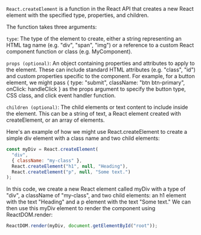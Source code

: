 `React.createElement` is a function in the React API that creates a new React element with the specified type, properties, and children.

The function takes three arguments:

`type`: The type of the element to create, either a string representing an HTML tag name (e.g. "div", "span", "img") or a reference to a custom React component function or class (e.g. MyComponent).

`props (optional)`: An object containing properties and attributes to apply to the element. These can include standard HTML attributes (e.g. "class", "id") and custom properties specific to the component. For example, for a button element, we might pass { type: "submit", className: "btn btn-primary", onClick: handleClick } as the props argument to specify the button type, CSS class, and click event handler function.

`children (optional)`: The child elements or text content to include inside the element. This can be a string of text, a React element created with createElement, or an array of elements.

Here's an example of how we might use React.createElement to create a simple div element with a class name and two child elements:

```js
const myDiv = React.createElement(
  "div",
  { className: "my-class" },
  React.createElement("h1", null, "Heading"),
  React.createElement("p", null, "Some text.")
);
```

In this code, we create a new React element called myDiv with a type of "div", a className of "my-class", and two child elements: an h1 element with the text "Heading" and a p element with the text "Some text." We can then use this myDiv element to render the component using ReactDOM.render:

```js
ReactDOM.render(myDiv, document.getElementById("root"));
```